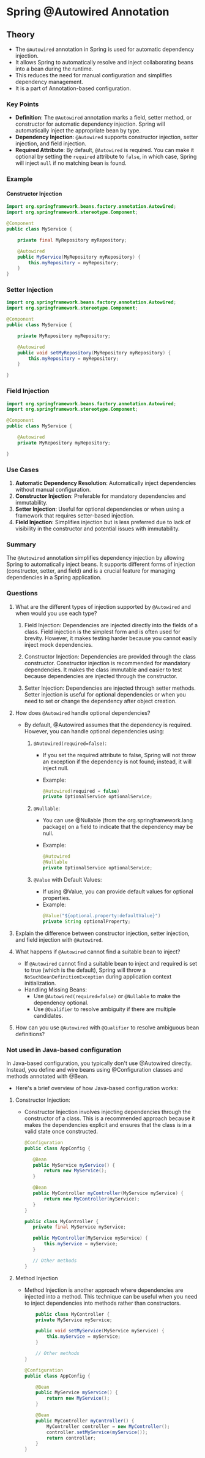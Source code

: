 # Spring @Autowired Annotation

## Theory

- The `@Autowired` annotation in Spring is used for automatic dependency injection.
- It allows Spring to automatically resolve and inject collaborating beans into a bean during the runtime.
- This reduces the need for manual configuration and simplifies dependency management.
- It is a part of Annotation-based configuration.

### Key Points

- **Definition**: The `@Autowired` annotation marks a field, setter method, or constructor for automatic dependency injection. Spring will automatically inject the appropriate bean by type.
- **Dependency Injection**: `@Autowired` supports constructor injection, setter injection, and field injection.
- **Required Attribute**: By default, `@Autowired` is required. You can make it optional by setting the `required` attribute to `false`, in which case, Spring will inject `null` if no matching bean is found.

### Example

#### Constructor Injection

```java
import org.springframework.beans.factory.annotation.Autowired;
import org.springframework.stereotype.Component;

@Component
public class MyService {

    private final MyRepository myRepository;

    @Autowired
    public MyService(MyRepository myRepository) {
        this.myRepository = myRepository;
    }
}
```

### Setter Injection

```java
import org.springframework.beans.factory.annotation.Autowired;
import org.springframework.stereotype.Component;

@Component
public class MyService {

    private MyRepository myRepository;

    @Autowired
    public void setMyRepository(MyRepository myRepository) {
        this.myRepository = myRepository;
    }

}
```

### Field Injection

```java
import org.springframework.beans.factory.annotation.Autowired;
import org.springframework.stereotype.Component;

@Component
public class MyService {

    @Autowired
    private MyRepository myRepository;

}
```

### Use Cases

1. **Automatic Dependency Resolution**: Automatically inject dependencies without manual configuration.
2. **Constructor Injection**: Preferable for mandatory dependencies and immutability.
3. **Setter Injection**: Useful for optional dependencies or when using a framework that requires setter-based injection.
4. **Field Injection**: Simplifies injection but is less preferred due to lack of visibility in the constructor and potential issues with immutability.

### Summary

The `@Autowired` annotation simplifies dependency injection by allowing Spring to automatically inject beans. It supports different forms of injection (constructor, setter, and field) and is a crucial feature for managing dependencies in a Spring application.

### Questions

1. What are the different types of injection supported by `@Autowired` and when would you use each type?

   1. Field Injection: Dependencies are injected directly into the fields of a class. Field injection is the simplest form and is often used for brevity. However, it makes testing harder because you cannot easily inject mock dependencies.

   2. Constructor Injection: Dependencies are provided through the class constructor. Constructor injection is recommended for mandatory dependencies. It makes the class immutable and easier to test because dependencies are injected through the constructor.

   3. Setter Injection: Dependencies are injected through setter methods. Setter injection is useful for optional dependencies or when you need to set or change the dependency after object creation.

2. How does `@Autowired` handle optional dependencies?

   - By default, @Autowired assumes that the dependency is required. However, you can handle optional dependencies using:

     1. `@Autowired(required=false)`:

        - If you set the required attribute to false, Spring will not throw an exception if the dependency is not found; instead, it will inject null.
        - Example:

          ```java
          @Autowired(required = false)
          private OptionalService optionalService;
          ```

     2. `@Nullable`:

        - You can use @Nullable (from the org.springframework.lang package) on a field to indicate that the dependency may be null.
        - Example:

          ```java
          @Autowired
          @Nullable
          private OptionalService optionalService;
          ```

     3. `@Value` with Default Values:

        - If using @Value, you can provide default values for optional properties.
        - Example:
          ```java
          @Value("${optional.property:defaultValue}")
          private String optionalProperty;
          ```

3. Explain the difference between constructor injection, setter injection, and field injection with `@Autowired`.

4. What happens if `@Autowired` cannot find a suitable bean to inject?

   - If `@Autowired` cannot find a suitable bean to inject and required is set to true (which is the default), Spring will throw a `NoSuchBeanDefinitionException` during application context initialization.
   - Handling Missing Beans:
     - Use `@Autowired(required=false)` or `@Nullable` to make the dependency optional.
     - Use `@Qualifier` to resolve ambiguity if there are multiple candidates.

5. How can you use `@Autowired` with `@Qualifier` to resolve ambiguous bean definitions?


### Not used in Java-based configuration

In Java-based configuration, you typically don't use @Autowired directly. Instead, you define and wire beans using @Configuration classes and methods annotated with @Bean.

- Here's a brief overview of how Java-based configuration works:

1. Constructor Injection:

   - Constructor Injection involves injecting dependencies through the constructor of a class. This is a recommended approach because it makes the dependencies explicit and ensures that the class is in a valid state once constructed.

     ```java
     @Configuration
     public class AppConfig {

        @Bean
        public MyService myService() {
            return new MyService();
        }

        @Bean
        public MyController myController(MyService myService) {
            return new MyController(myService);
        }
     }
     ```

     ```java
     public class MyController {
        private final MyService myService;

        public MyController(MyService myService) {
            this.myService = myService;
        }

        // Other methods
     }
     ```

2. Method Injection

   - Method Injection is another approach where dependencies are injected into a method. This technique can be useful when you need to inject dependencies into methods rather than constructors.

     ```java
         public class MyController {
         private MyService myService;

         public void setMyService(MyService myService) {
             this.myService = myService;
         }

         // Other methods
     }
     ```

     ```java
     @Configuration
     public class AppConfig {

         @Bean
         public MyService myService() {
             return new MyService();
         }

         @Bean
         public MyController myController() {
             MyController controller = new MyController();
             controller.setMyService(myService());
             return controller;
         }
     }
     ```
